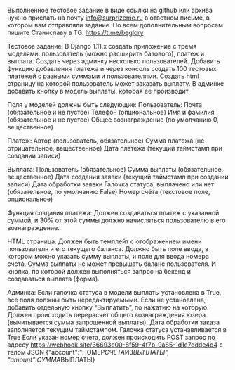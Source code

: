 Выполненное тестовое задание в виде ссылки на github или архива нужно прислать на почту info@surprizeme.ru в ответном письме, в котором вам отправляли задание.
По всем дополнительным вопросам пишите Станиславу в TG: https://t.me/beglory

Тестовое задание:
В Django 1.11.x создать приложение с тремя моделями: пользователь (можно расширить базового), платеж и выплата. Создать через админку несколько пользователей.
Добавить функцию добавления платежа и через консоль создать 100 тестовых платежей с разными суммами и пользователями. Создать html страницу на которой пользователь может заказать выплату.
В админке добавить кнопку в модель выплаты, которая ее производит.

Поля у моделей должны быть следующие:
Пользователь:
Почта (обязательное и не пустое)
Телефон (опциональное)
Имя и фамилия (обязательное и не пустое)
Общее вознаграждение (по умолчанию 0, вещественное)

Платеж:
Автор (пользователь, обязательное)
Сумма платежа (не отрицательное, вещественное)
Дата платежа (текущий таймстамп при создании записи)

Выплата:
Пользователь (обязательное)
Сумма выплаты (обязательное, вещественное)
Дата создания заявки (текущий таймстамп при создании записи)
Дата обработки заявки
Галочка статуса, выплачено или нет (обязательное, по умолчанию False)
Номер счёта (текстовое поле, опциональное)

Функция создания платежа:
Должен создаваться платеж с указанной суммой, и 30% от этой суммы должно начисляться пользователю в его вознаграждение.

HTML страница:
Должен быть темплейт с отображением имени пользователя и его текущего баланса.
Должно быть поле ввода, в котором можно указать сумму выплаты, и поле для ввода номера счета. Сумма выплаты не может превышать баланс пользователя.
И кнопка, по которой должен выполняться запрос на бекенд и создаваться выплата (форма).

Админка:
Если галочка статуса в модели выплаты установлена в True, все поля должны быть нередактируемыми. Если не установлена, добавить отдельную кнопку “Выплатить”, по нажатию на которую:
Должен происходить перерасчет общего вознаграждения юзера (вычитывается сумма запрошенной выплаты).
Дата обработки заказа заполняется текущим таймстампом.
Галочка статуса устанавливается в True
Если указан номер счета, должен происходить POST запрос по адресу https://webhook.site/36693e00-8f59-4f7b-9a85-1d1e7ddde4d4 с телом JSON {"account":"НОМЕР*СЧЕТА*ИЗ*ВЫПЛАТЫ", "amount":СУММА*ВЫПЛАТЫ}
